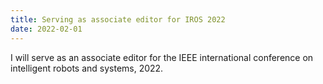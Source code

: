 ```yaml
---
title: Serving as associate editor for IROS 2022
date: 2022-02-01
---
```


I will serve as an associate editor for the IEEE international conference on intelligent robots and systems, 2022.
